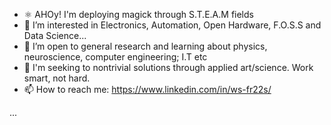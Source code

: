 - ⚛ AHOy! I'm deploying magick through S.T.E.A.M fields
- 👀 I’m interested in Electronics, Automation, Open Hardware, F.O.S.S and Data Science...
- 🌱 I’m open to general research and learning about physics, neuroscience, computer engineering; I.T etc
- 💞️ I'm seeking to nontrivial solutions through applied art/science. Work smart, not hard.
- 📫 How to reach me: https://www.linkedin.com/in/ws-fr22s/





...




<!---
073145/073145 is a ✨ special ✨ repository because its `README.md` (this file) appears on your GitHub profile.
You can click the Preview link to take a look at your changes.
--->

